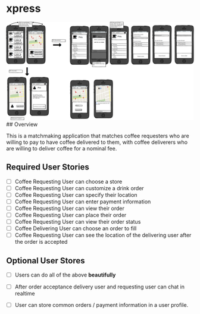 # xpress
<img src='mockup.png' title='Video Walkthrough' width='' alt='Video Walkthrough' />
## Overview

This is a matchmaking application that matches coffee requesters who are willing to pay to have coffee delivered to them, with coffee deliverers who are willing to deliver coffee for a nominal fee.

## Required User Stories

* [ ] Coffee Requesting User can choose a store
* [ ] Coffee Requesting User can customize a drink order
* [ ] Coffee Requesting User can specify their location
* [ ] Coffee Requesting User can enter payment information
* [ ] Coffee Requesting User can view their order
* [ ] Coffee Requesting User can place their order
* [ ] Coffee Requesting User can view their order status
* [ ] Coffee Delivering User can choose an order to fill
* [ ] Coffee Requesting User can see the location of the delivering user after the order is accepted

## Optional User Stores

* [ ] Users can do all of the above  **beautifully**
* [ ] After order acceptance delivery user and requesting user can chat in realtime
* [ ] User can store common orders / payment information in a user profile.


